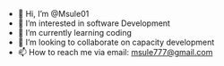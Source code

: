 - 👋 Hi, I’m @Msule01
- 👀 I’m interested in software Development
- 🌱 I’m currently learning coding 
- 💞️ I’m looking to collaborate on capacity development
- 📫 How to reach me via email: msule777@gmail.com

<!---
Msule01/Msule01 is a ✨ special ✨ repository because its `README.md` (this file) appears on your GitHub profile.
You can click the Preview link to take a look at your changes.
--->
